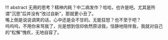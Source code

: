 !!! abstract 
    无用的思考？精神内耗？中二病发作？哈哈，也许是吧。尤其是所谓“沉思”后并没有“改过自新”，那就更小丑了。  
    嘴上倒是说说调笑的话，心中还是会不甘的。无能狂怒？也不至于吧？  
    呜呜呜，不用你来骂我了，光是想到信仰依然原谅我，恬静地陪伴我，我就对自己的“松懈”愧疚，无地自容了。  
